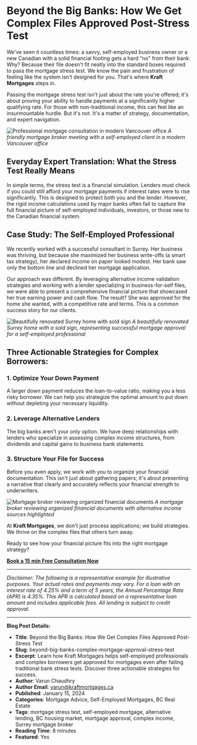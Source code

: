 # Beyond the Big Banks: How We Get Complex Files Approved Post-Stress Test

We've seen it countless times: a savvy, self-employed business owner or a new Canadian with a solid financial footing gets a hard "no" from their bank. Why? Because their file doesn't fit neatly into the standard boxes required to pass the mortgage stress test. We know the pain and frustration of feeling like the system isn't designed for you. That's where **Kraft Mortgages** steps in.

Passing the mortgage stress test isn't just about the rate you're offered; it's about proving your ability to handle payments at a significantly higher qualifying rate. For those with non-traditional income, this can feel like an insurmountable hurdle. But it's not. It's a matter of strategy, documentation, and expert navigation.

![Professional mortgage consultation in modern Vancouver office](https://images.unsplash.com/photo-1554224155-8d04cb21cd6c?ixlib=rb-4.0.3&ixid=M3wxMjA3fDB8MHxwaG90by1wYWdlfHx8fGVufDB8fHx8fA%3D%3D&auto=format&fit=crop&w=1920&q=80)
*A friendly mortgage broker meeting with a self-employed client in a modern Vancouver office*

## Everyday Expert Translation: What the Stress Test Really Means

In simple terms, the stress test is a financial simulation. Lenders must check if you could still afford your mortgage payments if interest rates were to rise significantly. This is designed to protect both you and the lender. However, the rigid income calculations used by major banks often fail to capture the full financial picture of self-employed individuals, investors, or those new to the Canadian financial system.

## Case Study: The Self-Employed Professional

We recently worked with a successful consultant in Surrey. Her business was thriving, but because she maximized her business write-offs (a smart tax strategy), her declared income on paper looked modest. Her bank saw only the bottom line and declined her mortgage application.

Our approach was different. By leveraging alternative income validation strategies and working with a lender specializing in business-for-self files, we were able to present a comprehensive financial picture that showcased her true earning power and cash flow. The result? She was approved for the home she wanted, with a competitive rate and terms. This is a common success story for our clients.

![Beautifully renovated Surrey home with sold sign](https://images.unsplash.com/photo-1570129477492-45c003edd2be?ixlib=rb-4.0.3&ixid=M3wxMjA3fDB8MHxwaG90by1wYWdlfHx8fGVufDB8fHx8fA%3D%3D&auto=format&fit=crop&w=1920&q=80)
*A beautifully renovated Surrey home with a sold sign, representing successful mortgage approval for a self-employed professional*

## Three Actionable Strategies for Complex Borrowers:

### 1. Optimize Your Down Payment
A larger down payment reduces the loan-to-value ratio, making you a less risky borrower. We can help you strategize the optimal amount to put down without depleting your necessary liquidity.

### 2. Leverage Alternative Lenders
The big banks aren't your only option. We have deep relationships with lenders who specialize in assessing complex income structures, from dividends and capital gains to business bank statements.

### 3. Structure Your File for Success
Before you even apply, we work with you to organize your financial documentation. This isn't just about gathering papers; it's about presenting a narrative that clearly and accurately reflects your financial strength to underwriters.

![Mortgage broker reviewing organized financial documents](https://images.unsplash.com/photo-1454165804606-c3d57bc86b40?ixlib=rb-4.0.3&ixid=M3wxMjA3fDB8MHxwaG90by1wYWdlfHx8fGVufDB8fHx8fA%3D%3D&auto=format&fit=crop&w=1920&q=80)
*A mortgage broker reviewing organized financial documents with alternative income sources highlighted*

At **Kraft Mortgages**, we don't just process applications; we build strategies. We thrive on the complex files that others turn away.

Ready to see how your financial picture fits into the right mortgage strategy?

**[Book a 15 min Free Consultation Now](https://r.mtg-app.com/varun-chaudhry)**

---

*Disclaimer: The following is a representative example for illustrative purposes. Your actual rates and payments may vary. For a loan with an interest rate of 4.25% and a term of 5 years, the Annual Percentage Rate (APR) is 4.35%. This APR is calculated based on a representative loan amount and includes applicable fees. All lending is subject to credit approval.*

---

**Blog Post Details:**
- **Title**: Beyond the Big Banks: How We Get Complex Files Approved Post-Stress Test
- **Slug**: beyond-big-banks-complex-mortgage-approval-stress-test
- **Excerpt**: Learn how Kraft Mortgages helps self-employed professionals and complex borrowers get approved for mortgages even after failing traditional bank stress tests. Discover three actionable strategies for success.
- **Author**: Varun Chaudhry
- **Author Email**: varun@kraftmortgages.ca
- **Published**: January 15, 2024
- **Categories**: Mortgage Advice, Self-Employed Mortgages, BC Real Estate
- **Tags**: mortgage stress test, self-employed mortgage, alternative lending, BC housing market, mortgage approval, complex income, Surrey mortgage broker
- **Reading Time**: 8 minutes
- **Featured**: Yes